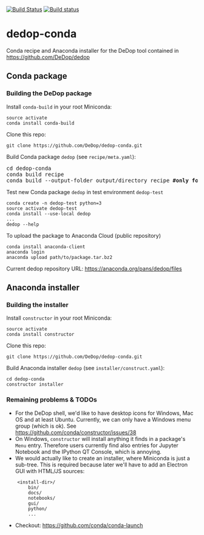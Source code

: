 [![Build Status](https://travis-ci.org/DeDop/dedop-conda.svg?branch=master)](https://travis-ci.org/DeDop/dedop-conda)
[![Build status](https://ci.appveyor.com/api/projects/status/t5kgos0p7d6gs3dn?svg=true)](https://ci.appveyor.com/project/hans-permana/dedop-conda)

# dedop-conda

Conda recipe and Anaconda installer for the DeDop tool contained in https://github.com/DeDop/dedop

## Conda package

### Building the DeDop package

Install `conda-build` in your root Miniconda:

    source activate
    conda install conda-build
    
Clone this repo:
    
    git clone https://github.com/DeDop/dedop-conda.git
    
Build Conda package `dedop` (see `recipe/meta.yaml`):
<pre>
cd dedop-conda
conda build recipe
conda build --output-folder output/directory recipe <b>#only for Linux/MacOS</b>
</pre>
     
Test new Conda package `dedop` in test environment `dedop-test`
     
    conda create -n dedop-test python=3
    source activate dedop-test
    conda install --use-local dedop
    ...
    dedop --help
    
To upload the package to Anaconda Cloud (public repository)

    conda install anaconda-client
    anaconda login
    anaconda upload path/to/package.tar.bz2

Current dedop repository URL: https://anaconda.org/pans/dedop/files

## Anaconda installer

### Building the installer

Install `constructor` in your root Miniconda:

    source activate
    conda install constructor

Clone this repo:

    git clone https://github.com/DeDop/dedop-conda.git

Build Anaconda installer `dedop` (see `installer/construct.yaml`):

    cd dedop-conda
    constructor installer

### Remaining problems & TODOs

* For the DeDop shell, we'd like to have desktop icons for Windows, Mac OS and at least Ubuntu.
  Currently, we can only have a Windows menu group (which is ok).
  See https://github.com/conda/constructor/issues/38
* On Windows, `constructor` will install anything it finds in a package's `Menu` entry.
  Therefore users currently find also entries for Jupyter Notebook and the IPython QT Console, 
  which is annoying.
* We would actually like to create an installer, where Miniconda is just a sub-tree. This is required because later we'll have to add an Electron GUI with HTML/JS sources:
```
    <install-dir>/
        bin/
        docs/
        notebooks/
        gui/
        python/
        ...
```
* Checkout: https://github.com/conda/conda-launch  
